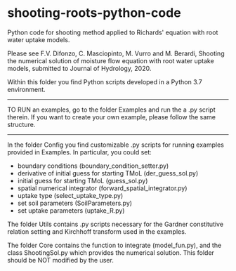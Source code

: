 # shooting-roots-python-code
Python code for shooting method applied to Richards' equation with root water uptake models. 

Please see F.V. Difonzo, C. Masciopinto, M. Vurro and M. Berardi, Shooting the numerical solution of moisture flow equation with root water uptake models, submitted to Journal of Hydrology, 2020.

Within this folder you find Python scripts developed in a Python 3.7 environment.

***
TO RUN an examples, go to the folder Examples and run the a .py script therein.
If you want to create your own example, please follow the same structure.
***

In the folder Config you find customizable .py scripts for running examples provided in Examples.
In particular, you could set:
 - boundary conditions (boundary_condition_setter.py)
 - derivative of initial guess for starting TMoL (der_guess_sol.py)
 - initial guess for starting TMoL (guess_sol.py)
 - spatial numerical integrator (forward_spatial_integrator.py)
 - uptake type (select_uptake_type.py)
 - set soil parameters (SoilParameters.py)
 - set uptake parameters (uptake_R.py)

The folder Utils contains .py scripts necessary for the Gardner constitutive relation setting 
and Kirchhoff transform used in the examples.

The folder Core contains the function to integrate (model_fun.py), and the class ShootingSol.py which provides 
the numerical solution. This folder should be NOT modified by the user.
